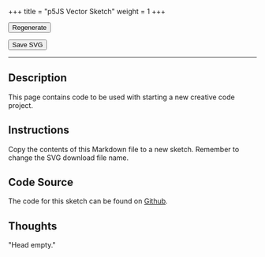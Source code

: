 +++
title = "p5JS Vector Sketch"
weight = 1
+++

<!-- Load the Library -->
<script type = "text/javascript" src = "../../scripts/libs/p5js/p5.min.js"></script>
<script type = "text/javascript" src = "../../scripts/libs/p5js/p5.svg.js"></script>

<!-- Load the Sketch -->
<script>

/*
 * Title:   Processing Sketch No. #
 * Author:  hamzberg
 * Version: 0.0
 * Date:    11 December 2024
 *
 * Notes:
 *   -
 */

let fuse = true;

function setup() {
    let c = createCanvas(600, 300, SVG);
    c.parent('processing-canvas');
}

function draw() {

    if(fuse == true){

        fuse = false;
    }

}

function fuseTrigger() {

    clear();
    fuse = true;

}

function exportSVG() {

    save("temp_" + day() + "-" + month() + "-" + year() + "_" + millis() + ".svg");
    print("SVG Downloaded");

}

</script>

<!-- Insert the Sketch -->
<div id="processing-canvas"></div>

<button onclick="fuseTrigger()"> Regenerate </button>

<button onclick="exportSVG()"> Save SVG </button>

<hr>

## Description

This page contains code to be used with starting a new creative code project.

## Instructions

Copy the contents of this Markdown file to a new sketch. Remember to change the SVG download file name.

## Code Source

The code for this sketch can be found on [Github](https://github.com/hamzberg/cc-site).

## Thoughts

"Head empty."
